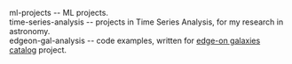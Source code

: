 ml-projects -- ML projects. \
time-series-analysis -- projects in Time Series Analysis, for my research in astronomy.  
edgeon-gal-analysis -- code examples, written for [edge-on galaxies catalog](https://relay.sao.ru/edgeon/) project. 

